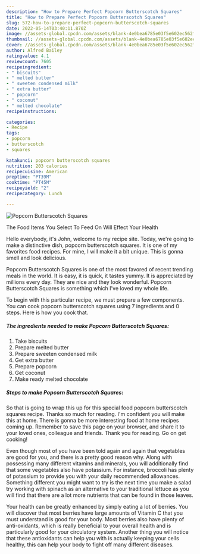 ```yaml
---
description: "How to Prepare Perfect Popcorn Butterscotch Squares"
title: "How to Prepare Perfect Popcorn Butterscotch Squares"
slug: 572-how-to-prepare-perfect-popcorn-butterscotch-squares
date: 2022-05-14T03:40:11.870Z
image: //assets-global.cpcdn.com/assets/blank-4e0bea6785e03f5e602ec562f230caae08da540cada707380b4fe1bbebba43da.png
thumbnail: //assets-global.cpcdn.com/assets/blank-4e0bea6785e03f5e602ec562f230caae08da540cada707380b4fe1bbebba43da.png
cover: //assets-global.cpcdn.com/assets/blank-4e0bea6785e03f5e602ec562f230caae08da540cada707380b4fe1bbebba43da.png
author: Alfred Bailey
ratingvalue: 4.1
reviewcount: 7605
recipeingredient:
- " biscuits"
- " melted butter"
- " sweeten condensed milk"
- " extra butter"
- " popcorn"
- " coconut"
- " melted chocolate"
recipeinstructions:

categories:
- Recipe
tags:
- popcorn
- butterscotch
- squares

katakunci: popcorn butterscotch squares 
nutrition: 203 calories
recipecuisine: American
preptime: "PT39M"
cooktime: "PT45M"
recipeyield: "2"
recipecategory: Lunch

---
```



![Popcorn Butterscotch Squares](//assets-global.cpcdn.com/assets/blank-4e0bea6785e03f5e602ec562f230caae08da540cada707380b4fe1bbebba43da.png)

The Food Items You Select To Feed On Will Effect Your Health

Hello everybody, it's John, welcome to my recipe site. Today, we're going to make a distinctive dish, popcorn butterscotch squares. It is one of my favorites food recipes. For mine, I will make it a bit unique. This is gonna smell and look delicious.



Popcorn Butterscotch Squares is one of the most favored of recent trending meals in the world. It is easy, it is quick, it tastes yummy. It is appreciated by millions every day. They are nice and they look wonderful. Popcorn Butterscotch Squares is something which I've loved my whole life.


To begin with this particular recipe, we must prepare a few components. You can cook popcorn butterscotch squares using 7 ingredients and 0 steps. Here is how you cook that.

<!--inarticleads1-->

##### The ingredients needed to make Popcorn Butterscotch Squares:

1. Take  biscuits
1. Prepare  melted butter
1. Prepare  sweeten condensed milk
1. Get  extra butter
1. Prepare  popcorn
1. Get  coconut
1. Make ready  melted chocolate




<!--inarticleads2-->

##### Steps to make Popcorn Butterscotch Squares:





So that is going to wrap this up for this special food popcorn butterscotch squares recipe. Thanks so much for reading. I'm confident you will make this at home. There is gonna be more interesting food at home recipes coming up. Remember to save this page on your browser, and share it to your loved ones, colleague and friends. Thank you for reading. Go on get cooking!

Even though most of you have been told again and again that vegetables are good for you, and there is a pretty good reason why. Along with possessing many different vitamins and minerals, you will additionally find that some vegetables also have potassium. For instance, broccoli has plenty of potassium to provide you with your daily recommended allowances. Something different you might want to try is the next time you make a salad try working with spinach as an alternative to your traditional lettuce as you will find that there are a lot more nutrients that can be found in those leaves.

Your health can be greatly enhanced by simply eating a lot of berries. You will discover that most berries have large amounts of Vitamin C that you must understand is good for your body. Most berries also have plenty of anti-oxidants, which is really beneficial to your overall health and is particularly good for your circulatory system. Another thing you will notice that these antioxidants can help you with is actually keeping your cells healthy, this can help your body to fight off many different diseases.
